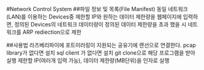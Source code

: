 #Network Control System
##파일 정보 및 목록(File Manifest)
동일 네트워크(LAN)를 이용하는 Devices중 제한할 IP와 원하는 데이터 제한량을 웹페이지에 입력하면, 정의된  Devices의 네트워크 데이터량이 정의된 데이터 제한량을 초과 했을 시 네트워크를  ARP rediection으로 제한

##사용법
라즈베리파이에 포트미러링이 지원되는 공유기에 랜선으로 연결한다.
pcap library가 없다면 설치
sql client 가 없다면 설치
git clone으로 해당 프로그램을 받아 실행
제한할 IP(여러개 입력 가능), 데이터 제한량(MB단위)을 인자로 실행
